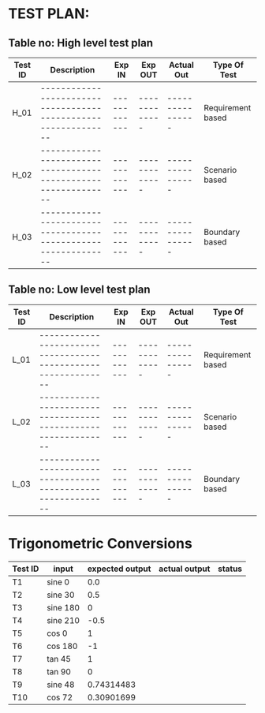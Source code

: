 # TEST PLAN:

## Table no: High level test plan

| **Test ID** | **Description**                                              | **Exp IN** | **Exp OUT** | **Actual Out** |**Type Of Test**  |    
|-------------|--------------------------------------------------------------|------------|-------------|----------------|------------------|
|  H_01       |--------------------------------------------------------------|  ------------|-------------|----------------|Requirement based |
|  H_02       |--------------------------------------------------------------|  ------------|-------------|----------------|Scenario based    |
|  H_03       |--------------------------------------------------------------|  ------------|-------------|----------------|Boundary based    |

## Table no: Low level test plan

| **Test ID** | **Description**                                              | **Exp IN** | **Exp OUT** | **Actual Out** |**Type Of Test**  |    
|-------------|--------------------------------------------------------------|------------|-------------|----------------|------------------|
|  L_01       |--------------------------------------------------------------|  ------------|-------------|----------------|Requirement based |
|  L_02       |--------------------------------------------------------------|  ------------|-------------|----------------|Scenario based    |
|  L_03       |--------------------------------------------------------------|  ------------|-------------|----------------|Boundary based    |


# Trigonometric Conversions

| Test ID 	| input    	| expected output 	| actual output 	| status 	|
|---------	|----------	|-----------------	|---------------	|--------	|
| T1      	| sine 0   	| 0.0             	|               	|        	|
| T2      	| sine 30  	| 0.5             	|               	|        	|
| T3      	| sine 180 	| 0               	|               	|        	|
| T4      	| sine 210 	| -0.5            	|               	|        	|
| T5      	| cos 0    	| 1               	|               	|        	|
| T6      	| cos 180  	| -1              	|               	|        	|
| T7      	| tan 45   	| 1               	|               	|        	|
| T8      	| tan 90   	| 0               	|               	|        	|
| T9      	| sine 48  	| 0.74314483      	|               	|        	|
| T10     	| cos 72   	| 0.30901699      	|               	|        	|
